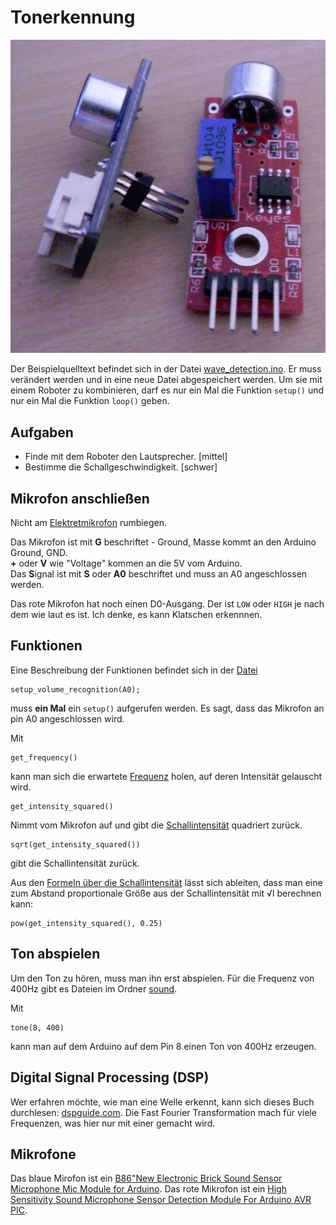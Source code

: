 Tonerkennung
============

![](bilder/mikrofone.jpg)

Der Beispielquelltext befindet sich in der Datei [wave_detection.ino](wave_detection/wave_detection.ino). Er muss verändert werden und in eine neue Datei abgespeichert werden.
Um sie mit einem Roboter zu kombinieren, darf es nur ein Mal die Funktion `setup()` und nur ein Mal die Funktion `loop()` geben.

Aufgaben
--------

- Finde mit dem Roboter den Lautsprecher. [mittel]
- Bestimme die Schallgeschwindigkeit. [schwer]


Mikrofon anschließen
--------------------

Nicht am [Elektretmikrofon](https://de.wikipedia.org/wiki/Elektretmikrofon) rumbiegen.

Das Mikrofon ist mit **G** beschriftet - Ground, Masse kommt an den Arduino Ground, GND.  
**+** oder **V** wie "Voltage" kommen an die 5V vom Arduino.  
Das **S**ignal ist mit **S** oder **A0** beschriftet und muss an A0 angeschlossen werden. 

Das rote Mikrofon hat noch einen D0-Ausgang. Der ist `LOW` oder `HIGH` je nach dem wie laut es ist. Ich denke, es kann Klatschen erkennnen.

Funktionen
----------

Eine Beschreibung der Funktionen befindet sich in der [Datei](wave_detection/wave_detection.ino)

    setup_volume_recognition(A0);

muss **ein Mal** ein `setup()` aufgerufen werden. Es sagt, dass das Mikrofon an pin A0 angeschlossen wird.

Mit 

    get_frequency()

kann man sich die erwartete [Frequenz](http://de.wikipedia.org/wiki/Frequenz) holen, auf deren Intensität gelauscht wird.

    get_intensity_squared()

Nimmt vom Mikrofon auf und gibt die [Schallintensität](https://de.wikipedia.org/wiki/Schallintensit%C3%A4t) quadriert zurück.

    sqrt(get_intensity_squared())

gibt die Schallintensität zurück.

Aus den [Formeln über die Schallintensität](https://de.wikipedia.org/wiki/Schallintensit%C3%A4t) lässt sich ableiten, dass man eine zum Abstand proportionale Größe aus der Schallintensität mit √I berechnen kann:

    pow(get_intensity_squared(), 0.25)

Ton abspielen
-------------

Um den Ton zu hören, muss man ihn erst abspielen.
Für die Frequenz von 400Hz gibt es Dateien im Ordner [sound](sound). 

Mit 

    tone(8, 400)

kann man auf dem Arduino auf dem Pin 8 einen Ton von 400Hz erzeugen.


Digital Signal Processing (DSP) 
-------------------------------

Wer erfahren möchte, wie man eine Welle erkennt, kann sich dieses Buch durchlesen: [dspguide.com](http://www.dspguide.com/ch6.htm). Die Fast Fourier Transformation mach für viele Frequenzen, was hier nur mit einer gemacht wird.

Mikrofone
---------

Das blaue Mirofon ist ein [B86"New Electronic Brick Sound Sensor Microphone Mic Module for Arduino](http://www.aliexpress.com/snapshot/6363719284.html).
Das rote Mikrofon ist ein [High Sensitivity Sound Microphone Sensor Detection Module For Arduino AVR PIC](http://www.aliexpress.com/snapshot/6349001835.html).
